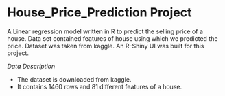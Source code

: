# House_Price_Prediction Project
A Linear regression model written in R to predict the selling price of a house. 
Data set contained features of house using which we predicted the price. Dataset was taken from kaggle. 
An R-Shiny UI was built for this project.

*Data Description*
- The dataset is downloaded from kaggle.
- It contains 1460 rows and 81 different features of a house. 

 
